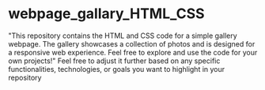 # webpage_gallary_HTML_CSS
"This repository contains the HTML and CSS code for a simple gallery webpage. The gallery showcases a collection of photos and is designed for a responsive web experience.
Feel free to explore and use the code for your own projects!"
Feel free to adjust it further based on any specific functionalities, technologies, or goals you want to highlight in your repository

